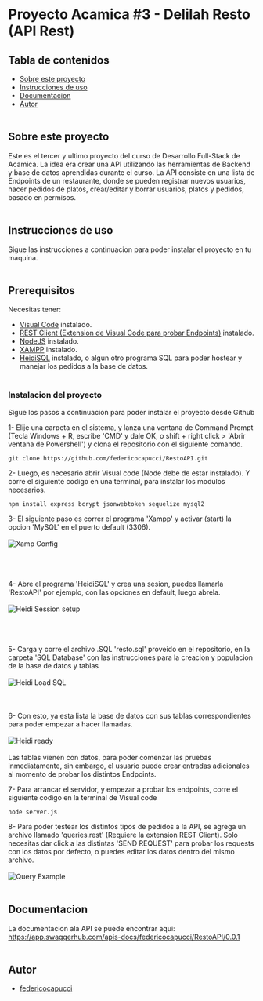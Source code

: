<h1>Proyecto Acamica #3 - Delilah Resto (API Rest)</h1>

## Tabla de contenidos

- [Sobre este proyecto](#sobre)
- [Instrucciones de uso](#Instrucciones)
- [Documentacion](#Documentacion)
- [Autor](#Autor)
<br><br>


##  Sobre este proyecto <a name = "sobre"></a>

Este es el tercer y ultimo proyecto del curso de Desarrollo Full-Stack de Acamica. La idea era crear una API utilizando las herramientas de Backend y base de datos aprendidas durante el curso. La API consiste en una lista de Endpoints de un restaurante, donde se pueden registrar nuevos usuarios, hacer pedidos de platos, crear/editar y borrar usuarios, platos y pedidos, basado en permisos.
<br><br>

## Instrucciones de uso <a name = "Instrucciones"></a>

Sigue las instrucciones a continuacion para poder instalar el proyecto en tu maquina.
<br><br>

## Prerequisitos

Necesitas tener:
- [Visual Code](https://code.visualstudio.com/) instalado.
- [REST Client (Extension de Visual Code para probar Endpoints)](https://marketplace.visualstudio.com/items?itemName=humao.rest-client) instalado.
- [NodeJS](https://nodejs.org/) instalado.
- [XAMPP](https://www.apachefriends.org/es/index.html) instalado.
- [HeidiSQL](https://www.heidisql.com/download.php) instalado, o algun otro programa SQL para poder hostear y manejar los pedidos a la base de datos.
<br><br>

### Instalacion del proyecto

Sigue los pasos a continuacion para poder instalar el proyecto desde Github

1- Elije una carpeta en el sistema, y lanza una ventana de Command Prompt (Tecla Windows + R, escribe 'CMD' y dale OK, o shift + right click > 'Abrir ventana de Powershell') y clona el repositorio con el siguiente comando.

```
git clone https://github.com/federicocapucci/RestoAPI.git
```

2- Luego, es necesario abrir Visual code (Node debe de estar instalado). Y corre el siguiente codigo en una terminal, para instalar los modulos necesarios.

```
npm install express bcrypt jsonwebtoken sequelize mysql2 

```

3- El siguiente paso es correr el programa 'Xampp' y activar (start) la opcion 'MySQL' en el puerto default (3306).
<br><br>
<img src="https://i.ibb.co/3FTvgRt/Xampp.png" alt="Xamp Config">
<br><br><br><br>

4- Abre el programa 'HeidiSQL' y crea una sesion, puedes llamarla 'RestoAPI' por ejemplo, con las opciones en default, luego abrela.
<br><br>
<img src="https://i.ibb.co/zQpNYGt/Heidi-Session.png" alt="Heidi Session setup">
<br><br><br><br>

5- Carga y corre el archivo .SQL 'resto.sql' proveido en el repositorio, en la carpeta 'SQL Database' con las instrucciones para la creacion y populacion de la base de datos y tablas
<br><br>
<img src="https://i.ibb.co/JBYGsZs/Heidi-Load-SQLFile.png" alt="Heidi Load SQL">
<br><br><br><br>
6- Con esto, ya esta lista la base de datos con sus tablas correspondientes para poder empezar a hacer llamadas. 
<br><br>
<img src="https://i.ibb.co/4RNpjs8/Heidi-Ready.png" alt="Heidi ready">
<br><br>
Las tablas vienen con datos, para poder comenzar las pruebas inmediatamente, sin embargo, el usuario puede crear entradas adicionales al momento de probar los distintos Endpoints.

7- Para arrancar el servidor, y empezar a probar los endpoints, corre el siguiente codigo en la terminal de Visual code

```
node server.js
```
8- Para poder testear los distintos tipos de pedidos a la API, se agrega un archivo llamado 'queries.rest' (Requiere la extension REST Client). Solo necesitas dar click a las distintas 'SEND REQUEST' para probar los requests con los datos por defecto, o puedes editar los datos dentro del mismo archivo. 
<br><br>
<img src="https://i.ibb.co/RggPG30/query-Example.png" alt="Query Example">
<br><br>

## Documentacion <a name="Documentacion"></a>

La documentacion ala API se puede encontrar aqui:
<br>
https://app.swaggerhub.com/apis-docs/federicocapucci/RestoAPI/0.0.1
<br><br>


## Autor <a name = "Autor"></a>

- [federicocapucci](https://github.com/federicocapucci)